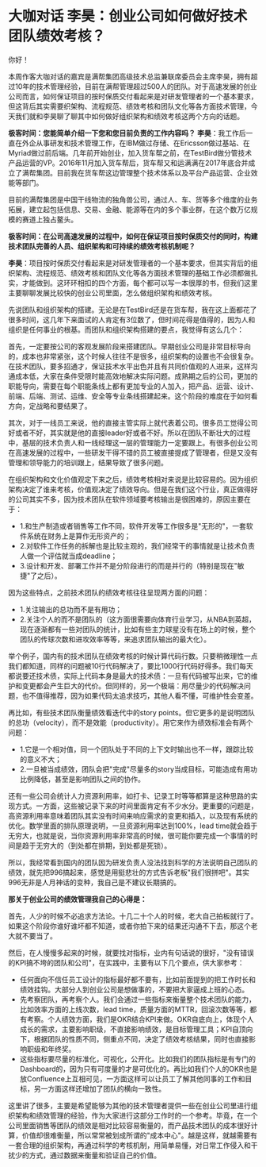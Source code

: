 # 大咖对话 李昊：创业公司如何做好技术团队绩效考核？

你好！

本周作客大咖对话的嘉宾是满帮集团高级技术总监兼联席委员会主席李昊，拥有超过10年的技术管理经验，目前在满帮管理超过500人的团队。对于高速发展的创业公司而言，如何保证项目的按时保质交付看起来是对研发管理者的一个基本要求，但这背后其实需要织架构、流程规范、绩效考核和团队文化等各方面技术管理，今天我们就和李昊聊了聊其中如何做好组织架构和绩效考核这两个方向的话题。

**极客时间：您能简单介绍一下您和您目前负责的工作内容吗？**
**李昊**：我工作后一直在外企从事研发和技术管理工作，在IBM做过存储、在Ericsson做过基站、在Myriad做过前后端。几年前开始创业，加入货车帮之前，在TestBird做分管技术产品运营的VP。2016年11月加入货车帮后，货车帮又和运满满在2017年底合并成立了满帮集团。目前我在货车帮这边管理整个技术体系以及平台产品运营、企业效能等部门。

目前的满帮集团是中国干线物流的独角兽公司，通过人、车、货等多个维度的业务拓展，建立起包括信息、交易、金融、能源等在内的多个事业群，在这个数万亿规模的赛道上独占鳌头。

**极客时间：在公司高速发展的过程中，如何在保证项目按时保质交付的同时，构建技术团队完善的人员、组织架构和可持续的绩效考核机制呢？**

**李昊**：项目按时保质交付看起来是对研发管理者的一个基本要求，但其实背后的组织架构、流程规范、绩效考核和团队文化等各方面技术管理的基础工作必须都做扎实，才能做到。这环环相扣的四个方面，每个都可以写一本很厚的书，但我们这里主要聊聊发展比较快的创业公司里面，怎么做组织架构和绩效考核。

先说团队和组织架构的搭建。无论是在TestBird还是在货车帮，我在这上面都花了很多时间，这几年下来面试的人肯定有3位数了，但时间花得是值得的，因为人和组织是任何事业的根基。而团队和组织架构搭建的要点，我觉得有这么几个：

首先，一定要按公司的客观发展阶段来搭建团队。早期创业公司是非常目标导向的，成本也非常紧张，这个时候人往往不是很多，组织架构的设置也不会很复杂。在技术团队，要多招通才，保证技术水平出色并且有共同价值观的人进来，这样沟通成本低，大家在条件受限时能高效地解决实际问题。成熟期之后的公司，更加的职能导向，需要在每个职能条线上都有更加专业的人加入，把产品、运营、设计、前端、后端、测试、运维、安全等专业条线搭建起来。这个阶段的难度在于如何看方向，定战略和要结果了。

其次，对于一线员工来说，他的直接主管实际上就代表着公司。很多员工觉得公司好或者不好，其实就是他的直接leader好或者不好。所以在团队不断壮大的过程中，基层的技术负责人和一线经理这一层的管理能力一定要跟上。有很多创业公司在高速发展的过程中，一些研发干得不错的员工被直接提成了管理者，但是又没有管理和领导能力的培训跟上，结果导致了很多问题。

在组织架构和文化价值观定下来之后，绩效考核相对来说是比较容易的。因为组织架构决定了谁来考核，价值观决定了绩效导向。但是在我们这个行业，真正做得好的公司其实不多，因为技术团队在软件领域要考核输出是很困难的，原因主要在于：

-   1.和生产制造或者销售等工作不同，软件开发等工作很多是"无形的"，一套软件系统在财务上是算作无形资产的；
-   2.对软件工作任务的拆解也是比较主观的，我们经常干的事情就是让技术负责人做一个评估就当成deadline；
-   3.设计和开发、部署工作并不是分阶段进行的而是并行的（特别是现在"敏捷"了之后）。

因为这些特点，之前技术团队的绩效考核往往呈现两方面的问题：

-   1.关注输出的总功而不是有用功；
-   2.关注个人的而不是团队的（这方面很需要向体育行业学习，从NBA到英超，现在逐渐都有一些对团队的统计，比如有些主力球星没有在场上的时候，整个团队的传球次数和进攻效率等等，来追求团队输出的最大化）。

举个例子，国内有的技术团队在绩效考核的时候计算代码行数。只要稍微理性一点我们都知道，同样的问题被10行代码解决了，要比1000行代码好得多。我们每天都说要还技术债，实际上代码本身是最大的技术债：一旦有代码被写出来，它的维护和变更都会产生巨大的代价。但同样的，另一个极端：用尽量少的代码解决问题，也不值得推荐，因为如果代码太追求技巧，其他人看不懂，可维护性会变差。

再比如，有些技术团队衡量绩效看迭代中的story
points。但它更多的是说明团队的总功（velocity），而不是效能（productivity）。用它来作为绩效标准会有两个问题：

-   1.它是一个相对值，同一个团队处于不同的上下文时输出也不一样，跟踪比较的意义不大；
-   2.一旦被当成绩效，团队会把"完成"尽量多的story当成目标，可能造成有用功比例降低，甚至是影响团队之间的协作。

还有一些公司会统计人力资源利用率，如打卡、记录工时等等都算是这种思路的实现方式。一方面，这些被记录下来的时间里面肯定有不少水分。更重要的问题是，高资源利用率意味着团队其实没有时间来响应需求的变更和插入，以及现有系统的优化。数学里面的排队原理说明，一旦资源利用率达到100%，lead
time就会趋于无穷大，也就是说，当你资源利用率非常高的时候，很可能你要完成一个事情的时间是趋于无穷大的（到处都在排期，到处都是死锁）。

所以，我经常看到国内的团队因为研发负责人没法找到科学的方法说明自己团队的绩效，就先把996搞起来，感觉是用挺悲壮的方式告诉老板"我们很拼吧"。其实996无非是人月神话的变种，我自己是不建议长期搞的。

**那关于创业公司的绩效管理我自己的心得是：**

首先，人少的时候不必追求方法论。十几二十个人的时候，老大自己拍板就行了。如果这个阶段你谁好谁坏都不知道，或者你拍下来的结果还沟通不下去，那这个老大就不要当了。

然后，在人慢慢多起来的时候，就要找对指标，业内有句话说的很好，"没有错误的KPI搞不垮的团队和公司"，在实践中，主要有以下几个要点，供大家参考：

-   任何面向不信任员工设计的指标最好都不要有，比如前面提到的把工作时长和绩效挂钩。大部分人到创业公司是想做事的，不要把大家逼成上班的心态。
-   先考察团队，再考察个人。我们会通过一些指标来衡量整个技术团队的能力，比如效率方面的上线次数，lead
    time，质量方面的MTTR，回滚次数等等，都有考察。个人绩效方面，我们是OKR结合KPI来做。OKR⾃底向上，体现个人成长的需求，主要影响职级，不直接影响绩效，是⽬标管理工具；KPI⾃顶向下，根据团队的性质不同，侧重点不同，决定了绩效考核结果，同时也直接影响职级和年终奖。
-   这些指标要尽量的标准化，可视化，公开化。比如我们的团队指标是有专门的Dashboard的，因为只有可度量的才是可优化的。再比如我们个人的OKR也是放Confluence上互相可见，一方面这样可以让员工了解其他同事的工作和目标，另一方面这样还增加了团队的横向一致性。

这里讲了很多，主要是希望能够为其他的技术管理者提供一些在创业公司里进行组织架构和绩效管理的经验，作为大家进行这部分工作时的一个参考。毕竟，在一个公司里面销售等团队的绩效是相对比较容易衡量的，而产品技术团队的成本很好计算，价值却很难衡量，所以常常被划成所谓的"成本中心"。越是这样，就越需要有一套合理的组织架构，再通过科学的考核机制，用简单易懂，对日常工作侵入和干扰少的方式，通过数据来衡量和验证自己的价值。
